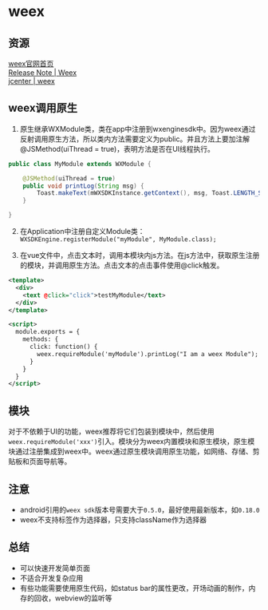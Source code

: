 
# weex

## 资源
[weex官网首页][1]  
[Release Note | Weex][3]  
[jcenter | weex][2]  


## weex调用原生

1. 原生继承WXModule类，类在app中注册到wxenginesdk中。因为weex通过反射调用原生方法，所以类内方法需要定义为public。并且方法上要加注解@JSMethod(uiThread = true)，表明方法是否在UI线程执行。  
```java
public class MyModule extends WXModule {

    @JSMethod(uiThread = true)
    public void printLog(String msg) {
        Toast.makeText(mWXSDKInstance.getContext(), msg, Toast.LENGTH_SHORT).show();
    }

}
```

2. 在Application中注册自定义Module类：`WXSDKEngine.registerModule("myModule", MyModule.class);`  

3. 在vue文件中，点击文本时，调用本模块内js方法。在js方法中，获取原生注册的模块，并调用原生方法。点击文本的点击事件使用@click触发。  
```xml
<template>
  <div>
    <text @click="click">testMyModule</text>
  </div>
</template>

<script>
  module.exports = {
    methods: {
      click: function() {
        weex.requireModule('myModule').printLog("I am a weex Module");
      }
    }
  }
</script>
```

## 模块
对于不依赖于UI的功能，weex推荐将它们包装到模块中，然后使用`weex.requireModule('xxx')`引入。模块分为weex内置模块和原生模块，原生模块通过注册集成到weex中。weex通过原生模块调用原生功能，如网络、存储、剪贴板和页面导航等。  


## 注意
- android引用的`weex sdk`版本号需要大于`0.5.0`，最好使用最新版本，如`0.18.0`  
- weex不支持标签作为选择器，只支持className作为选择器  


## 总结
- 可以快速开发简单页面  
- 不适合开发复杂应用  
- 有些功能需要使用原生代码，如status bar的属性更改，开场动画的制作，内存的回收，webview的监听等  



[1]: https://weex.incubator.apache.org/cn/
[2]: http://jcenter.bintray.com/com/taobao/android/weex_sdk/
[3]: http://weex-project.io/releasenote.html